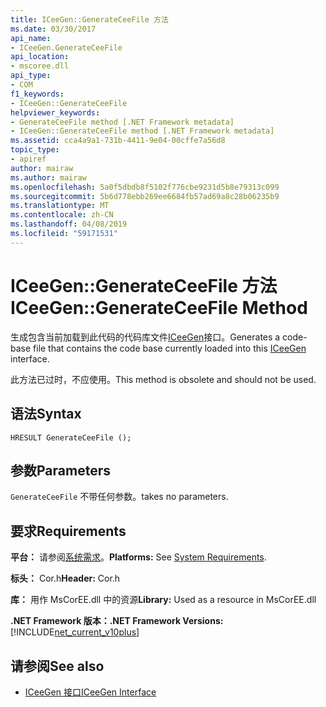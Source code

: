 ```yaml
---
title: ICeeGen::GenerateCeeFile 方法
ms.date: 03/30/2017
api_name:
- ICeeGen.GenerateCeeFile
api_location:
- mscoree.dll
api_type:
- COM
f1_keywords:
- ICeeGen::GenerateCeeFile
helpviewer_keywords:
- GenerateCeeFile method [.NET Framework metadata]
- ICeeGen::GenerateCeeFile method [.NET Framework metadata]
ms.assetid: cca4a9a1-731b-4411-9e04-00cffe7a56d8
topic_type:
- apiref
author: mairaw
ms.author: mairaw
ms.openlocfilehash: 5a0f5dbdb8f5102f776cbe9231d5b8e79313c099
ms.sourcegitcommit: 5b6d778ebb269ee6684fb57ad69a8c28b06235b9
ms.translationtype: MT
ms.contentlocale: zh-CN
ms.lasthandoff: 04/08/2019
ms.locfileid: "59171531"
---
```

# <a name="iceegengenerateceefile-method"></a><span data-ttu-id="1e1c7-102">ICeeGen::GenerateCeeFile 方法</span><span class="sxs-lookup"><span data-stu-id="1e1c7-102">ICeeGen::GenerateCeeFile Method</span></span>
<span data-ttu-id="1e1c7-103">生成包含当前加载到此代码的代码库文件[ICeeGen](../../../../docs/framework/unmanaged-api/metadata/iceegen-interface.md)接口。</span><span class="sxs-lookup"><span data-stu-id="1e1c7-103">Generates a code-base file that contains the code base currently loaded into this [ICeeGen](../../../../docs/framework/unmanaged-api/metadata/iceegen-interface.md) interface.</span></span>  
  
 <span data-ttu-id="1e1c7-104">此方法已过时，不应使用。</span><span class="sxs-lookup"><span data-stu-id="1e1c7-104">This method is obsolete and should not be used.</span></span>  
  
## <a name="syntax"></a><span data-ttu-id="1e1c7-105">语法</span><span class="sxs-lookup"><span data-stu-id="1e1c7-105">Syntax</span></span>  
  
```  
HRESULT GenerateCeeFile ();  
```  
  
## <a name="parameters"></a><span data-ttu-id="1e1c7-106">参数</span><span class="sxs-lookup"><span data-stu-id="1e1c7-106">Parameters</span></span>  
 `GenerateCeeFile` <span data-ttu-id="1e1c7-107">不带任何参数。</span><span class="sxs-lookup"><span data-stu-id="1e1c7-107">takes no parameters.</span></span>  
  
## <a name="requirements"></a><span data-ttu-id="1e1c7-108">要求</span><span class="sxs-lookup"><span data-stu-id="1e1c7-108">Requirements</span></span>  
 <span data-ttu-id="1e1c7-109">**平台：** 请参阅[系统需求](../../../../docs/framework/get-started/system-requirements.md)。</span><span class="sxs-lookup"><span data-stu-id="1e1c7-109">**Platforms:** See [System Requirements](../../../../docs/framework/get-started/system-requirements.md).</span></span>  
  
 <span data-ttu-id="1e1c7-110">**标头：** Cor.h</span><span class="sxs-lookup"><span data-stu-id="1e1c7-110">**Header:** Cor.h</span></span>  
  
 <span data-ttu-id="1e1c7-111">**库：** 用作 MsCorEE.dll 中的资源</span><span class="sxs-lookup"><span data-stu-id="1e1c7-111">**Library:** Used as a resource in MsCorEE.dll</span></span>  
  
 **<span data-ttu-id="1e1c7-112">.NET Framework 版本：</span><span class="sxs-lookup"><span data-stu-id="1e1c7-112">.NET Framework Versions:</span></span>** [!INCLUDE[net_current_v10plus](../../../../includes/net-current-v10plus-md.md)]  
  
## <a name="see-also"></a><span data-ttu-id="1e1c7-113">请参阅</span><span class="sxs-lookup"><span data-stu-id="1e1c7-113">See also</span></span>

- [<span data-ttu-id="1e1c7-114">ICeeGen 接口</span><span class="sxs-lookup"><span data-stu-id="1e1c7-114">ICeeGen Interface</span></span>](../../../../docs/framework/unmanaged-api/metadata/iceegen-interface.md)

